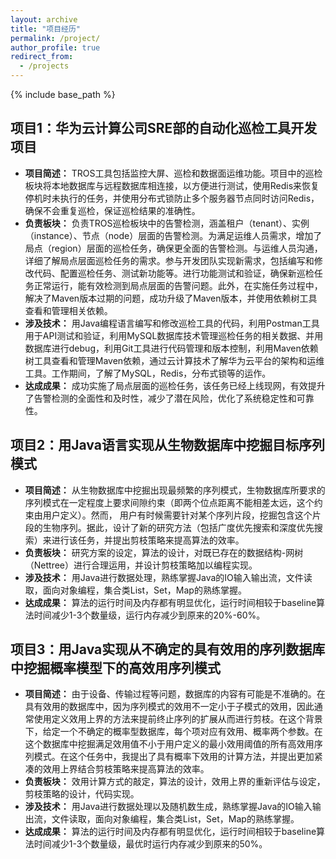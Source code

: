 ```yaml
---
layout: archive
title: "项目经历"
permalink: /project/
author_profile: true
redirect_from:
  - /projects
---
```


{% include base_path %}

## 项目1：华为云计算公司SRE部的自动化巡检工具开发项目
- **项目简述：** TROS工具包括监控大屏、巡检和数据面运维功能。项目中的巡检板块将本地数据库与远程数据库相连接，以方便进行测试，使用Redis来恢复停机时未执行的任务，并使用分布式锁防止多个服务器节点同时访问Redis，确保不会重复巡检，保证巡检结果的准确性。
- **负责板块：** 负责TROS巡检板块中的告警检测，涵盖租户（tenant）、实例（instance）、节点（node）层面的告警检测。为满足运维人员需求，增加了局点（region）层面的巡检任务，确保更全面的告警检测。与运维人员沟通，详细了解局点层面巡检任务的需求。参与开发团队实现新需求，包括编写和修改代码、配置巡检任务、测试新功能等。进行功能测试和验证，确保新巡检任务正常运行，能有效检测到局点层面的告警问题。此外，在实施任务过程中，解决了Maven版本过期的问题，成功升级了Maven版本，并使用依赖树工具查看和管理相关依赖。
- **涉及技术：** 用Java编程语言编写和修改巡检工具的代码，利用Postman工具用于API测试和验证，利用MySQL数据库技术管理巡检任务的相关数据、并用数据库进行debug，利用Git工具进行代码管理和版本控制，利用Maven依赖树工具查看和管理Maven依赖，通过云计算技术了解华为云平台的架构和运维工具。工作期间，了解了MySQL，Redis，分布式锁等的运作。
- **达成成果：** 成功实施了局点层面的巡检任务，该任务已经上线现网，有效提升了告警检测的全面性和及时性，减少了潜在风险，优化了系统稳定性和可靠性。

## 项目2：用Java语言实现从生物数据库中挖掘目标序列模式
- **项目简述：** 从生物数据库中挖掘出现最频繁的序列模式，生物数据库所要求的序列模式在一定程度上要求间隙约束（即两个位点距离不能相差太远，这个约束由用户定义）。然而， 用户有时候需要针对某个序列片段，挖掘包含这个片段的生物序列。据此，设计了新的研究方法（包括广度优先搜索和深度优先搜索）来进行该任务，并提出剪枝策略来提高算法的效率。
- **负责板块：** 研究方案的设定，算法的设计，对既已存在的数据结构-网树（Nettree）进行合理运用，并设计剪枝策略加以编程实现。
- **涉及技术：** 用Java进行数据处理，熟练掌握Java的IO输入输出流，文件读取，面向对象编程，集合类List，Set，Map的熟练掌握。
- **达成成果：** 算法的运行时间及内存都有明显优化，运行时间相较于baseline算法时间减少1-3个数量级，运行内存减少到原来的20%-60%。

## 项目3：用Java实现从不确定的具有效用的序列数据库中挖掘概率模型下的高效用序列模式
- **项目简述：** 由于设备、传输过程等问题，数据库的内容有可能是不准确的。在具有效用的数据库中，因为序列模式的效用不一定小于子模式的效用，因此通常使用定义效用上界的方法来提前终止序列的扩展从而进行剪枝。在这个背景下，给定一个不确定的概率型数据库，每个项对应有效用、概率两个参数。在这个数据库中挖掘满足效用值不小于用户定义的最小效用阈值的所有高效用序列模式。在这个任务中，我提出了具有概率下效用的计算方法，并提出更加紧凑的效用上界结合剪枝策略来提高算法的效率。
- **负责板块：** 效用计算方式的敲定，算法的设计，效用上界的重新评估与设定，剪枝策略的设计，代码实现。
- **涉及技术：** 用Java进行数据处理以及随机数生成，熟练掌握Java的IO输入输出流，文件读取，面向对象编程，集合类List，Set，Map的熟练掌握。
- **达成成果：** 算法的运行时间及内存都有明显优化，运行时间相较于baseline算法时间减少1-3个数量级，最优时运行内存减少到原来的50%。

<!--
## 项目4：用Java的Jsoup框架进行学术论文的爬虫
- **项目简述：** 本项目旨在利用Java语言从DBLP论文网站上爬取论文信息。DBLP是计算机科学领域的一个重要论文数据库，包含了大量的计算机科学和信息技术领域的学术论文。在该项目中，只需输入需要查询的关键词，程序便可以实现帮我爬取前K条论文条目，包括论文的作者，标题，DOI号，期刊/会议集，页码等。
- **负责板块：** 我主要负责项目的整体设计和实施，包括爬虫逻辑的编写、数据处理与存储、异常处理等方面。其中，对于框架的选择，我使用Jsoup作为爬虫框架，用于发起HTTP请求、解析HTML页面、提取所需信息等操作。在数据库操作中，使用JDBC（Java Database Connectivity）连接MySQL数据库，并将爬取到的论文信息存储到数据库中。在发起HTTP请求时，设置合理的连接超时和读取超时时间，并实现重试机制尝试重新连接。在异常处理中，使用try-catch块捕获可能发生的异常，包括网络连接异常、解析异常等。
- **涉及技术：** Java的Jsoup框架，jar包依赖导入，HTML页面解析，JDBC的使用，MySQL。
- **达成成果：** 通过项目的实施，我们成功从DBLP论文网站上爬取了大量的论文信息，并将其存储到数据库中。这些信息包括论文标题、作者、DOI号、期刊/会议集等，为进一步的学术研究和分析提供了重要的数据支持。

-->
